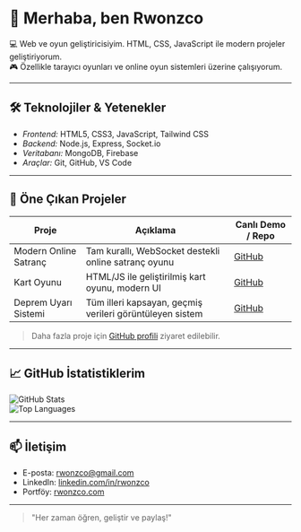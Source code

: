 # 👋 Merhaba, ben Rwonzco

💻 Web ve oyun geliştiricisiyim. HTML, CSS, JavaScript ile modern projeler geliştiriyorum.  
🎮 Özellikle tarayıcı oyunları ve online oyun sistemleri üzerine çalışıyorum.  

---

## 🛠 Teknolojiler & Yetenekler
- *Frontend:* HTML5, CSS3, JavaScript, Tailwind CSS  
- *Backend:* Node.js, Express, Socket.io  
- *Veritabanı:* MongoDB, Firebase  
- *Araçlar:* Git, GitHub, VS Code  

---

## 🌟 Öne Çıkan Projeler

| Proje | Açıklama | Canlı Demo / Repo |
|-------|----------|-----------------|
| Modern Online Satranç | Tam kurallı, WebSocket destekli online satranç oyunu | [GitHub](https://github.com/rwonzco/online-chess) |
| Kart Oyunu | HTML/JS ile geliştirilmiş kart oyunu, modern UI | [GitHub](https://github.com/rwonzco/card-masters) |
| Deprem Uyarı Sistemi | Tüm illeri kapsayan, geçmiş verileri görüntüleyen sistem | [GitHub](https://github.com/rwonzco/earthquake-alert) |

> Daha fazla proje için [GitHub profili](https://github.com/rwonzco) ziyaret edilebilir.

---

## 📈 GitHub İstatistiklerim

![GitHub Stats](https://github-readme-stats.vercel.app/api?username=rwonzco&show_icons=true&theme=radical)  
![Top Languages](https://github-readme-stats.vercel.app/api/top-langs/?username=rwonzco&layout=compact&theme=radical)

---

## 📫 İletişim
- E-posta: rwonzco@gmail.com  
- LinkedIn: [linkedin.com/in/rwonzco](https://www.linkedin.com/in/rwonzco)  
- Portföy: [rwonzco.com](https://rwonzco.com)

---

> "Her zaman öğren, geliştir ve paylaş!"
